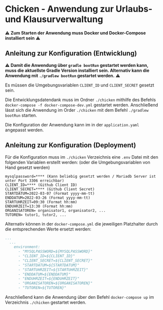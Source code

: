 # Chicken - Anwendung zur Urlaubs- und Klausurverwaltung

:warning: **Zum Starten der Anwendung muss Docker und Docker-Compose installiert sein** :warning:

## Anleitung zur Konfiguration (Entwicklung)

:warning: **Damit die Anwendung über `gradle bootRun` gestartet werden kann, muss die aktuellste Gradle Version installiert sein. Alternativ kann die Anwendung mit `./gradlew bootRun` gestartet werden.** :warning:

Es müssen die Umgebungsvariablen `CLIENT_ID` und `CLIENT_SECRET` gesetzt sein. 

Die Entwicklungsdatendank muss im Ordner `./chicken` mithilfe des Befehls `docker-compose -f docker-compose-dev.yml` gestartet werden. 
Anschließend lässt sich die Anwendung im Order `./chicken` mit dem Befehl `./gradlew bootRun` starten.

Die Konfiguration der Anwendung kann im in der `application.yaml` angepasst werden.

## Anleitung zur Konfiguration (Deployment)

Für die Konfiguration muss im `./chicken` Verzeichnis eine `.env` Datei mit den folgenden Variablen
erstellt werden: (oder die Umgebungsvariablen von Hand gesetzt werden)

```
mysqlpassword=**** (Kann beliebig gesetzt werden / Mariadb Server ist unter Port 3306 erreichbar)
CLIENT_ID=**** (Github Client ID)
CLIENT_SECRET=**** (Github Client Secret)
STARTDATUM=2022-03-07 (Format yyyy-mm-tt)
ENDDATUM=2022-03-26 (Format yyyy-mm-tt)
STARTUHRZEIT=09:30 (Format hh:mm)
ENDUHRZEIT=13:30 (Format hh:mm)
ORGANISATOREN= organisator1, organisator2, ...
TUTOREN= tutor1, tutor2, ...
```

Alternativ können in der `docker-compose.yml` die jeweiligen Platzhalter durch die entsprechenden
Werte ersetzt werden:

```yaml
...
  ...
    environment:
      - "MYSQLPASSWORD=${MYSQLPASSWORD}"
      - "CLIENT_ID=${CLIENT_ID}"
      - "CLIENT_SECRET=${CLIENT_SECRET}"
      - "STARTDATUM=${STARTDATUM}"
      - "STARTUHRZEIT=${STARTUHRZEIT}"
      - "ENDDATUM=${ENDDATUM}"
      - "ENDUHRZEIT=${ENDUHRZEIT}"
      - "ORGANISATOREN=${ORGANISATOREN}"
      - "TUTOREN=${TUTOREN}"
```

Anschließend kann die Anwendung über den Befehl `docker-compose up` im Verzeichnis `./chicken`
gestartet werden.